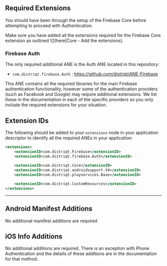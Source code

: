 

## Required Extensions

You should have been through the setup of the Firebase Core before attempting to proceed with Authentication.

Make sure you have added all the extensions required for the Firebase Core extension as outlined ![](here|Core - Add the extensions).


### Firebase Auth

The only required additional ANE is the Auth ANE located in this repository:

- `com.distriqt.firebase.Auth` : https://github.com/distriqt/ANE-Firebase

This ANE contains all the required libraries for the main Firebase authentication functionality,
however some of the authentication providers (such as Facebook and Google) may require additional
extensions. We list these in the documentation in each of the specific providers so you only 
include the required extensions for your situation.



## Extension IDs

The following should be added to your `extensions` node in your application descriptor to identify all the required ANEs in your application:

```xml
<extensions>
    <extensionID>com.distriqt.Firebase</extensionID>
    <extensionID>com.distriqt.firebase.Auth</extensionID>
	
    <extensionID>com.distriqt.Core</extensionID>
    <extensionID>com.distriqt.androidsupport.V4</extensionID>
    <extensionID>com.distriqt.playservices.Base</extensionID>

	<extensionID>com.distriqt.CustomResources</extensionID>
</extensions>
```



---

## Android Manifest Additions

No additional manifest additions are required


## iOS Info Additions

No additional additions are required. There is an exception with Phone Authentication
and the details of these additions are in the documentation for that method.

